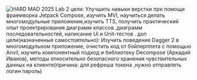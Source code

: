![HARD MAD 2025 Lab 2](https://github.com/user-attachments/assets/ea225871-ff82-436e-bba4-4fce46ca6e14)
цели: Улучшить навыки верстки при помощи фраемворка Jetpack Compose, изучить MVI, научиться делать многомодульные приложения,изучить TTS, получить практический опыт проектрирования диаграмм классов ,диаграмм последовательностей, написание Ui и Unit-тестов .
доп цели(назначенные самостоятельно): Изучить поведение Dagger 2 в многомодульном приложение, очистить код от бойлерплета с помощью Anvil, изучить компонентный подход и библиотеку Decompose (Аркадий Иванов), методы относительно безопасного хранения чувствительных данных на клиенте(причина: для рефреша токена ,нужно отправлять логин пароль)
